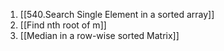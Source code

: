 1. [[540.Search Single Element in a sorted array]]
2. [[Find nth root of m]]
3. [[Median in a row-wise sorted Matrix]]